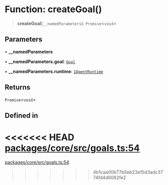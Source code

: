 # Function: createGoal()

> **createGoal**(`__namedParameters`): `Promise`\<`void`\>

## Parameters

• **\_\_namedParameters**

• **\_\_namedParameters.goal**: [`Goal`](../interfaces/Goal.md)

• **\_\_namedParameters.runtime**: [`IAgentRuntime`](../interfaces/IAgentRuntime.md)

## Returns

`Promise`\<`void`\>

## Defined in

<<<<<<< HEAD
[packages/core/src/goals.ts:54](https://github.com/8bitsats/eliza/blob/b6c06b96b915454d08a65f46cfdce8da763cbf85/packages/core/src/goals.ts#L54)
=======
[packages/core/src/goals.ts:54](https://github.com/ai16z/eliza/blob/7fcf54e7fb2ba027d110afcc319c0b01b3f181dc/packages/core/src/goals.ts#L54)
>>>>>>> 4b1caa00b77b5eb23e15d3adc3774fd4d6062fe2
